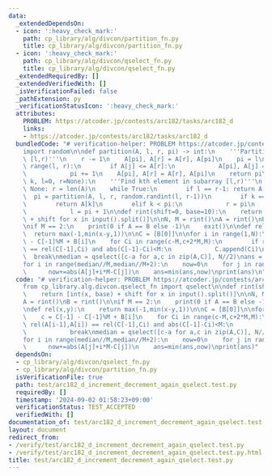 ```yaml
---
data:
  _extendedDependsOn:
  - icon: ':heavy_check_mark:'
    path: cp_library/alg/divcon/partition_fn.py
    title: cp_library/alg/divcon/partition_fn.py
  - icon: ':heavy_check_mark:'
    path: cp_library/alg/divcon/qselect_fn.py
    title: cp_library/alg/divcon/qselect_fn.py
  _extendedRequiredBy: []
  _extendedVerifiedWith: []
  _isVerificationFailed: false
  _pathExtension: py
  _verificationStatusIcon: ':heavy_check_mark:'
  attributes:
    PROBLEM: https://atcoder.jp/contests/arc182/tasks/arc182_d
    links:
    - https://atcoder.jp/contests/arc182/tasks/arc182_d
  bundledCode: "# verification-helper: PROBLEM https://atcoder.jp/contests/arc182/tasks/arc182_d\n\
    import random\n\ndef partition(A, l, r, pi) -> int:\n    '''Partition subarray\
    \ [l,r)'''\n    r -= 1\n    A[pi], A[r] = A[r], A[pi]\n    pi = l\n    for j in\
    \ range(l, r):\n        if A[j] <= A[r]:\n            A[pi], A[j] = A[j], A[pi]\n\
    \            pi += 1\n    A[pi], A[r] = A[r], A[pi]\n    return pi\n\ndef qselect(A,\
    \ k, l=0, r=None):\n    '''Find kth element in subarray [l,r)'''\n    if r is\
    \ None: r = len(A)\n    while True:\n        if l == r-1: return A[k]\n      \
    \  pi = partition(A, l, r, random.randint(l, r-1))\n        if k == pi:\n    \
    \        return A[k]\n        elif k < pi:\n            r = pi\n        else:\n\
    \            l = pi + 1\n\ndef rint(shift=0, base=10):\n    return [int(x, base)\
    \ + shift for x in input().split()]\n\nN, M = rint()\nA = rint()\nB = rint()\n\
    \nif M == 2:\n    print(0 if A == B else -1)\n    exit()\n\ndef rel(x,y):\n  \
    \  return max(-1,min(x-y,1))\n\nC = [B[0]]\n\nfor i in range(1,N):\n    c = C[-1]\
    \ - C[-1]%M + B[i]\n    for Ci in range(c-M,c+2*M,M):\n        if rel(A[i-1],A[i])\
    \ == rel(C[-1],Ci) and abs(C[-1]-Ci)<M:\n            C.append(Ci)\n          \
    \  break\nmedian = qselect([c-a for a,c in zip(A,C)], N//2)\nans = float('inf')\n\
    for i in range(median//M,median//M+2):\n    now=0\n    for j in range(N):\n  \
    \      now+=abs(A[j]+i*M-C[j])\n    ans=min(ans,now)\nprint(ans)\n"
  code: "# verification-helper: PROBLEM https://atcoder.jp/contests/arc182/tasks/arc182_d\n\
    from cp_library.alg.divcon.qselect_fn import qselect\n\ndef rint(shift=0, base=10):\n\
    \    return [int(x, base) + shift for x in input().split()]\n\nN, M = rint()\n\
    A = rint()\nB = rint()\n\nif M == 2:\n    print(0 if A == B else -1)\n    exit()\n\
    \ndef rel(x,y):\n    return max(-1,min(x-y,1))\n\nC = [B[0]]\n\nfor i in range(1,N):\n\
    \    c = C[-1] - C[-1]%M + B[i]\n    for Ci in range(c-M,c+2*M,M):\n        if\
    \ rel(A[i-1],A[i]) == rel(C[-1],Ci) and abs(C[-1]-Ci)<M:\n            C.append(Ci)\n\
    \            break\nmedian = qselect([c-a for a,c in zip(A,C)], N//2)\nans = float('inf')\n\
    for i in range(median//M,median//M+2):\n    now=0\n    for j in range(N):\n  \
    \      now+=abs(A[j]+i*M-C[j])\n    ans=min(ans,now)\nprint(ans)"
  dependsOn:
  - cp_library/alg/divcon/qselect_fn.py
  - cp_library/alg/divcon/partition_fn.py
  isVerificationFile: true
  path: test/arc182_d_increment_decrement_again_qselect.test.py
  requiredBy: []
  timestamp: '2024-09-02 01:58:23+09:00'
  verificationStatus: TEST_ACCEPTED
  verifiedWith: []
documentation_of: test/arc182_d_increment_decrement_again_qselect.test.py
layout: document
redirect_from:
- /verify/test/arc182_d_increment_decrement_again_qselect.test.py
- /verify/test/arc182_d_increment_decrement_again_qselect.test.py.html
title: test/arc182_d_increment_decrement_again_qselect.test.py
---
```

